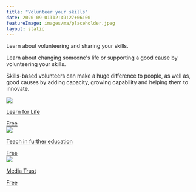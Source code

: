 ```yaml
---
title: "Volunteer your skills"
date: 2020-09-01T12:49:27+06:00
featureImage: images/ma/placeholder.jpeg
layout: static
---
```


Learn about volunteering and sharing your skills.

Learn about changing someone's life or supporting a good cause by volunteering your skills. 

Skills-based volunteers can make a huge difference to people, as well as, good causes by adding capacity, growing capability and helping them to innovate.

<a class="ma-link" href="https://www.learnforlifeenterprise.co.uk/volunteer/"><div class="ma-card"><div class="ma-icon"><img src ="/images/icon-check.png"/></div><div class="ma-name"><p>Learn for Life</p></div><div class="ma-paid-text"><span>Free</span></div></div></a><a class="ma-link" href="https://www.teach-in-further-education.campaign.gov.uk/what-is-fe-teaching/"><div class="ma-card"><div class="ma-icon"><img src ="/images/icon-check.png"/></div><div class="ma-name"><p>Teach in further education</p></div><div class="ma-paid-text"><span>Free</span></div></div></a><a class="ma-link" href="https://mediatrust.org/volunteer/"><div class="ma-card"><div class="ma-icon"><img src ="/images/icon-check.png"/></div><div class="ma-name"><p>Media Trust</p></div><div class="ma-paid-text"><span>Free</span></div></div></a>  

<br/><br/>






